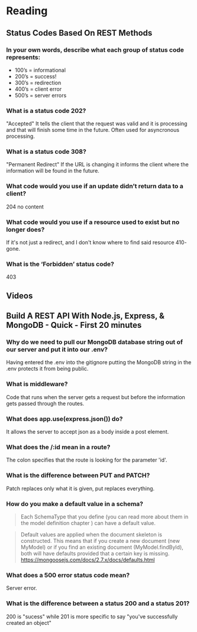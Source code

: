 # Reading

## Status Codes Based On REST Methods

### In your own words, describe what each group of status code represents:

- 100’s = informational
- 200’s = success!
- 300’s = redirection
- 400’s = client error
- 500’s = server errors



### What is a status code 202?

"Accepted" It tells the client that the request was valid and it is processing and that will finish some time in the future. Often used for asyncronous processing. 

### What is a status code 308?

"Permanent Redirect" If the URL is changing it informs the client where the information will be found in the future. 

### What code would you use if an update didn’t return data to a client?

204 no content

### What code would you use if a resource used to exist but no longer does?

If it's not just a redirect, and I don't know where to find said resource 410- gone.

### What is the ‘Forbidden’ status code?

403

## Videos
## Build A REST API With Node.js, Express, & MongoDB - Quick - First 20 minutes

### Why do we need to pull our MongoDB database string out of our server and put it into our .env?

Having entered the .env into the gitignore putting the MongoDB string in the .env protects it from being public.

### What is middleware?

Code that runs when the server gets a request but before the information gets passed through the routes.

### What does app.use(express.json()) do?

It allows the server to accept json as a body inside a post element.

### What does the /:id mean in a route?

The colon specifies that the route is looking for the parameter 'id'.

### What is the difference between PUT and PATCH?

Patch replaces only what it is given, put replaces everything.

### How do you make a default value in a schema?

> Each SchemaType that you define (you can read more about them in the model definition chapter ) can have a default value.

> Default values are applied when the document skeleton is constructed. This means that if you create a new document (new MyModel) or if you find an existing document (MyModel.findById), both will have defaults provided that a certain key is missing.
> https://mongoosejs.com/docs/2.7.x/docs/defaults.html

### What does a 500 error status code mean?

Server error.

### What is the difference between a status 200 and a status 201?

200 is "sucess" while 201 is more specific to say "you've successfully created an object"